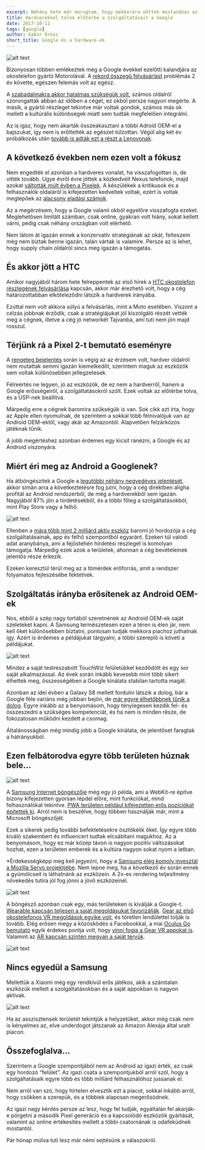 ```yaml
---
excerpt: Néhány hete már morogtam, hogy mekkorára nőttek mostanában az iOS appok, de a napokban három olyan “meglepő” felfedezésem volt, hogy újra elő kell vennem a témát.
title: Hardverekkel tolná előtérbe a szolgáltatásait a Google
date: 2017-10-11
tags: [google]
author: Gabor Orosz
short_title: Google és a hardware-ek
---
```


![alt text](https://appcraft.hu/assets/img/google-hw-01.jpeg)

Bizonyosan többen emlékeztek még a Google évekkel ezelőtti kalandjára az okostelefon gyártó Motorolával. A [rekord összegű felvásárlást](http://bit.ly/google-buys-moto) problémás 2 év követte, egészen felemás volt az egész.

A [szabadalmakra akkor hatalmas szükségük volt](http://bit.ly/google-moto-patents), számos oldalról szorongatták abban az időben a céget, ez okból persze nagyon megérte. A másik, a gyártó részleget tekintve már voltak gondok, számos más ok mellett a kultúrális különbségek miatt sem tudták megfelelően integrálni.

Az is igaz, hogy nem akarták összeakasztani a többi Adroid OEM-el a bajszukat, így nem is erőltették az egészet túlzottan. Végül alig két év próbálkozás után [tovább is adták ezt a részt a Lenovonak](http://bit.ly/google-moto-sells-lenovo).

## A következő években nem ezen volt a fókusz

Nem engedték el azonban a hardveres vonalat, ha visszafogottan is, de vitték tovább. Ugye évről évre jöttek a közkedvelt Nexus telefonok, majd azokat [váltották múlt évben a Pixelek](http://bit.ly/google-kills-nexus). A készülékek a kritikusok és a felhasználók oldaláról is kifejezetten kedveltek voltak, ezért is voltak meglepőek az [alacsony eladási számok](http://bit.ly/pixel-sales-numbers).

Az a megérzésem, hogy a Google valami okból egyelőre visszafogta ezeket. Meglehetősen limitált számban, csak online, gyakran volt hiány, sokat kellett várni, pedig csak néhány országban volt elérhető.

Nem látom át igazán ennek a konzervatív stratégiának az okát, felteszem még nem bíztak benne igazán, talán vártak is valamire. Persze az is lehet, hogy supply chain oldalról sincs meg igazán a támogatás.

## És akkor jött a HTC

Amikor nagyjából három hete felreppentek az első hírek a [HTC okostelefon részlegének felvásárlása](http://bit.ly/google-htc-acquire) kapcsán, akkor már érezhető volt, hogy a cég határozottabban elköteleződni látszik a hardverek irányába.

Ezúttal nem volt akkora súlyú a felvásárlás, mint a Moto esetében. Viszont a célzás jobbnak érződik, csak a stratégiájukat jól kiszolgáló részét vették meg a cégnek, illetve a cég jó networkét Tajvanba, ami tuti nem jön majd rosszul.

## Térjünk rá a Pixel 2-t bemutató eseményre

A [rengeteg bejelentés](http://bit.ly/google-pixel-2-event) során is végig az az érzésem volt, hardver oldalról nem mutattak semmi igazán kiemelkedőt, szerintem maguk az eszközök sem voltak különösebben jellegzetesek.

Félreértés ne legyen, jó az eszközök, de ez nem a hardverről, hanem a Google erősségeiről, a szolgáltatásokról szólt. Ezek voltak az előtérbe tolva, és a USP-nek beállítva.

Márpedig erre a cégnek baromira szükségük is van. Sok cikk azt írta, hogy az Apple ellen nyomulnak, de szerintem a sokkal több félnivalójuk van az Android OEM-ektől, vagy akár az Amazontól. Alapvetően felzárkózós játéknak tűnik.

A jobb megértéshez azonban érdemes egy kicsit ránézni, a Google és az Android viszonyára.

## Miért éri meg az Android a Googlenek?

Ha átböngészitek a Google a [legutóbbi néhány negyedéves jelentését](http://bit.ly/goog-quarterly), akkor simán arra a következtetésre fog jutni, hogy a cég direktben aligha profitál az Android rendszerből, de még a hardverekből sem igazán. Nagyjából 87% jön a hirdetésekből, és a többi főleg a szolgáltatásokból, mint Play Store vagy a felhő.

![alt text](https://appcraft.hu/assets/img/google-hw-02.jpeg)

Ellenben a [mára több mint 2 milliárd aktív eszköz](http://bit.ly/android-2-billion) baromi jó hordozója a cég szolgáltatásainak, app és felhő szempontból egyaránt. Ezeken túl valódi adat aranybánya, ami a fejőstehén hirdetési részleget is komolyan támogatja. Márpedig ezek azok a területek, ahonnan a cég bevételeinek jelentős része érkezik.

Ezeken keresztül térül meg az a tömérdek erőforrás, amit a rendszer folyamatos fejleszésébe fektetnek.

## Szolgáltatás irányba erősítenek az Android OEM-ek

Nos, ebből a szép nagy tortából szeretnének az Android OEM-ek saját szeleteket kapni. A Samsung természetesen ezen a téren is élen jár, nem kell őket különösebben bíztatni, pontosan tudják mekkora piachoz juthatnak így. Azért is érdemes a példájukat tárgyalni, a többi szereplő is követi a példájukat.

![alt text](https://appcraft.hu/assets/img/google-hw-03.jpeg)

Mindez a saját testreszabott TouchWiz felületükkel kezdődött és egy sor saját alkalmazással. Az évek során inkább kevesebb mint több sikert élhettek meg, összességében a Google kínálata stabilan tartotta magát.

Azonban az idei évben a Galaxy S8 mellett fordulni látszik a dolog, bár a Google féle variáns még jobban bejön, de [már egyre élhetőbbnek tűnik a dolog](http://bit.ly/galaxy-s8-apps-makery). Egyre inkább az a benyomásom, hogy ténylegesen kezdik fel- és összeszedni a szükséges kompetenciát, és ha nem is minden része, de fokozatosan működni kezdett a csomag.

Általánosságban még mindig jobb a Google kínálata, de jelentőset faragtak a hátrányukból.

## Ezen felbátorodva egyre több területen húznak bele…

![alt text](https://appcraft.hu/assets/img/google-hw-04.png)

A [Samsung Internet böngészője](http://bit.ly/samsung-internet) még egy jó példa, ami a WebKit-re építve bizony kifejezetten gyorsan lépdel előre, mint funkciókat, mind felhasználókat tekintve. [PWA területen például kifejezetten erős pozíciókat építettek ki](http://bit.ly/samsung-internet-pwa). Arról nem is beszélve, hogy többen használják már, mint a Microsoft böngészőjét.

Ezek a sikerek pedig további befektetésekre ösztökélik őket. Így egyre több kiváló szakembert és influencert tudtak elcsábítani magukhoz. Az a benyomásom, hogy ez már közép távon is nagyon pozitív változásokat hozhat, ezen a területen emberek és a kultúra nagyon sokat nyom a latban.

*Érdekességképp meg kell jegyezni, hogy a [Samsung elég komoly invesztál a Mozilla Servo projektjébe](http://bit.ly/mozilla-samsung-servo). Nem lepne meg, ha a következő év során ennek a gyümölcseit is láthatnánk az eszközein. A 2x-es rendering teljesítmény növekedés tutira jól fog jönni a jövő eszközeinél.

![alt text](https://appcraft.hu/assets/img/google-hw-05.jpeg)

A böngésző azonban csak egy, más területeken is kiválják a Google-t. [Wearable kapcsán teljesen a saját megoldásukat favorizálják](http://bit.ly/samsung-wearable-lte). [Gear az első okostelefonos VR megoldások egyike volt](http://www.samsung.com/global/galaxy/gear-vr/), és töretlen lendülettel tolják is tovább. Elég erősen megy a közösködés a Facebookkal, a mai [Oculus Go bemutató](https://uploadvr.com/oc4-oculus-reveals-standalone-headset/) egyik érdekes pontja volt, hogy [vinni fogja a Gear VR appokat is](https://twitter.com/Tojiro/status/918166549503950848). Valamint az [AR kapcsán szintén megvan a saját tervük](https://augmented.reality.news/news/samsungs-monitorless-remote-desktop-smartglasses-blur-line-between-virtual-augmented-reality-0176310/).

![alt text](https://appcraft.hu/assets/img/google-hw-06.jpeg)

## Nincs egyedül a Samsung

Mellettük a Xiaomi még egy rendkívül erős játékos, akik a számtalan eszközük mellett a szolgáltatásokban és a saját appokban is nagyon aktívak.

![alt text](https://appcraft.hu/assets/img/google-hw-07.jpeg)

Ha az asszisztensek területét tekintjük a helyzetüket, akkor még csak nem is kényelmes az, elve underdogot játszanak az Amazon Alexája által uralt piacon.

## Összefoglalva…

Szerintem a Google szempontjából nem az Android az igazi érték, az csak egy hordozó “felület”. Az igazi csata a szempontjukból arról szól, hogy a szolgáltatásaik egyre több és több milliárd felhasználóhoz jussanak el.

Nem arról van szó, hogy hirtelen elvesztik ezt a piacot, sokkal inkább arról, hogy csökken a szerepük, és a többiek alaposan megerősödnek.

Az igazi nagy kérdés persze az lesz, hogy fel tudják, egyáltalán fel akarják-e pörgetni a második Pixel generáció és a kapcsolódó eszközök gyártását, valamint az
online értékesítés mellett a többi csatornának is odafeküdnek mostantól.

Pár hónap múlva tuti lesz már némi sejtésünk a válaszokról.

